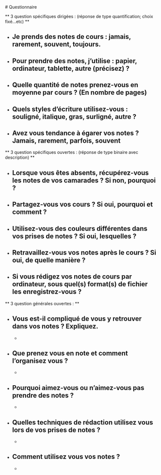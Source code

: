 # Questionnaire

 ** 3 question spécifiques dirigées : (réponse de type quantification; choix fixé...etc) **

 - Je prends des notes de cours : jamais, rarement, souvent, toujours.
   - 
 - Pour prendre des notes, j’utilise : papier, ordinateur, tablette, autre (précisez) ?
   - 
 - Quelle quantité de notes prenez-vous en moyenne par cours  ? (En nombre de pages)
   - 
 - Quels styles d’écriture utilisez-vous : souligné, italique, gras, surligné, autre ?
   - 
 - Avez vous tendance à égarer vos notes ? Jamais, rarement, parfois, souvent
   - 

 ** 3 question spécifiques ouvertes : (réponse de type binaire avec description) **

 - Lorsque vous êtes absents, récupérez-vous les notes de vos camarades ? Si non, pourquoi ?
   - 
 - Partagez-vous vos cours ? Si oui, pourquoi et comment ?
   - 
 - Utilisez-vous des couleurs différentes dans vos prises de notes ? Si oui, lesquelles ?
   - 
 - Retravaillez-vous vos notes après le cours ? Si oui, de quelle manière ?
   - 
 - Si vous rédigez vos notes de cours par ordinateur, sous quel(s) format(s) de fichier les enregistrez-vous ?
   - 

 ** 3 question générales ouvertes : **

 - Vous est-il compliqué de vous y retrouver dans vos notes ? Expliquez.
   - 
   - 
 - Que prenez vous en note et comment l’organisez vous ?
   - 
   - 
 - Pourquoi aimez-vous ou n’aimez-vous pas prendre des notes ? 
   - 
   - 
 - Quelles techniques de rédaction utilisez vous lors de vos prises de notes ?
   - 
   - 
 - Comment utilisez vous vos notes ?
   - 
   - 

